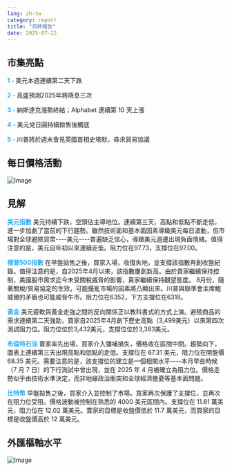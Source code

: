 ```yaml
---
lang: zh-tw
category: report
title: "日終報告"
date: 2025-07-22
---
```



<h2>市集亮點</h2>
<strong style="color: #2caef7;">1 - </strong> 美元本週連續第二天下跌

<strong style="color: #2caef7;">2 - </strong> 高盛預測2025年將降息三次

<strong style="color: #2caef7;">3 - </strong> 納斯達克漲勢終結；Alphabet 連續第 10 天上漲

<strong style="color: #2caef7;">4 - </strong> 美元兌日圓持續拋售後觸底

<strong style="color: #2caef7;">5 - </strong> 川普將於週末會見英國首相史塔默，尋求貿易協議



<h2>每日價格活動</h2>
<img src="https://markleighedu.github.io/img/Jul-2025/22-Jul-2025/price.jpg" alt="Image"/>

<h2>見解</h2>
<strong style="color: #2caef7;">美元指數</strong> 美元持續下跌，空頭佔主導地位。連續第三天，高點和低點不斷走低，進一步加劇了當前的下行趨勢。雖然技術面和基本面因素導緻美元每日波動，但市場對全球避險貨幣----美元----普遍缺乏信心，導緻美元週邊出現負面情緒。值得注意的是，美元自年初以來連續走低。阻力位在97.73，支撐位在97.00。

<strong style="color: #2caef7;">標普500指數</strong> 在早盤拋售之後，買家入場，收復失地，並支撐該指數再創收盤紀錄。值得注意的是，自2025年4月以來，該指數屢創新高。由於買家繼續保持控制，美國股市需求迄今未受關稅威脅的影響，賣家繼續保持觀望態度。 8月份，隨著關稅/貿易協定的生效，可能擾亂市場的因素將凸顯出來。川普與聯準會主席鮑威爾的矛盾也可能威脅牛市。阻力位在6352，下方支撐位在6318。

<strong style="color: #2caef7;">黃金</strong> 美元疲軟與黃金走強之間的反向關係正以教科書式的方式上演。避險商品的需求連續第二天強勁，買家自2025年4月創下歷史高點（3,499美元）以來第四次測試阻力位。阻力位位於3,432美元，支撐位位於3,383美元。

<strong style="color: #2caef7;">布倫特石油</strong> 賣家率先出場，買家介入彌補損失，價格收在區間中間。趨勢向下，圖表上連續第三天出現高點和低點的走低。支撐位在 67.31 美元，阻力位在開盤價 68.35 美元。需要注意的是，該支撐位的建立是一個相關水平----本月早些時候（7 月 7 日）的下行測試中曾出現，並在 2025 年 4 月被確立為阻力位。價格走勢似乎由技術水準決定，而非地緣政治衝突和全球經濟擔憂等基本面問題。

<strong style="color: #2caef7;">比特幣</strong> 早盤拋售之後，買家介入並控制了市場。買家再次保護了支撐位，並再次在阻力位受阻。價格波動被控制在熟悉的 4000 美元區間內。支撐位在 11.61 萬美元，阻力位在 12.02 萬美元。賣家的目標是收盤價低於 11.7 萬美元，而買家的目標是收盤價高於 12 萬美元。



<h2>外匯樞軸水平</h2>
<img src="https://markleighedu.github.io/img/Jul-2025/22-Jul-2025/pivot.jpg" alt="Image"/>